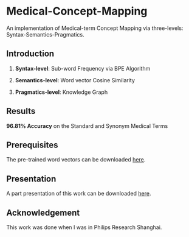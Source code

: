 # Medical-Concept-Mapping

An implementation of Medical-term Concept Mapping via three-levels: Syntax-Semantics-Pragmatics.

## Introduction

1. **Syntax-level**: Sub-word Frequency via BPE Algorithm 

2. **Semantics-level**: Word vector Cosine Similarity

3. **Pragmatics-level**: Knowledge Graph

## Results

**96.81% Accuracy** on the Standard and Synonym Medical Terms

## Prerequisites

The pre-trained word vectors can be downloaded [here](https://drive.google.com/file/d/1b_D5OQHm1XFlHKcMaWUJ8ABiQNPM0meS/view?usp=sharing).

## Presentation

A part presentation of this work can be downloaded [here](https://github.com/SuperBruceJia/paper-reading/raw/master/NLP-field/Sub-words/Concept-Matching-Task.pptx).

## Acknowledgement

This work was done when I was in Philips Research Shanghai.
